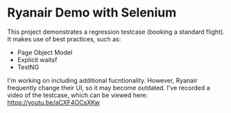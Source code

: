 # Ryanair Demo with Selenium

This project demonstrates a regression testcase (booking a standard flight).
It makes use of best practices, such as:
- Page Object Model
- Explicit waitsf
- TestNG

I'm working on including additional fucntionality. However, Ryanair frequently change their UI, so it may become outdated.
I've recorded a video of the testcase, which can be viewed here: https://youtu.be/aCXF4OCsXKw
